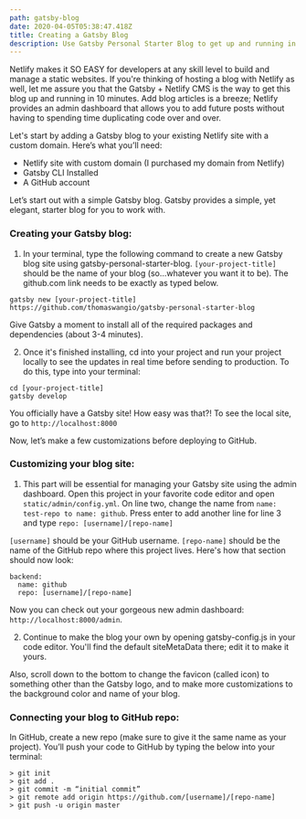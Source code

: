 ```yaml
---
path: gatsby-blog
date: 2020-04-05T05:38:47.418Z
title: Creating a Gatsby Blog
description: Use Gatsby Personal Starter Blog to get up and running in 10 min.
---
```

Netlify makes it SO EASY for developers at any skill level to build and manage a static websites.  If you're thinking of hosting a blog with Netlify as well, let me assure you that the Gatsby + Netlify CMS is the way to get this blog up and running in 10 minutes.  Add  blog articles is a breeze;  Netlify provides an admin dashboard that allows you to add future posts without having to spending time duplicating code over and over.

Let's start by adding a Gatsby blog to your existing Netlify site with a custom domain.  Here’s what you’ll need:

* Netlify site with custom domain (I purchased my domain from Netlify)
* Gatsby CLI Installed
* A GitHub account

Let’s start out with a simple Gatsby blog.  Gatsby provides a simple, yet elegant, starter blog for you to work with.

### **Creating your Gatsby blog:**

1.  In your terminal, type the following command to create a new Gatsby blog site using gatsby-personal-starter-blog.  `[your-project-title] `should be the name of your blog (so...whatever you want it to be).  The github.com link needs to be exactly as typed below.  

```
gatsby new [your-project-title] https://github.com/thomaswangio/gatsby-personal-starter-blog
```

Give Gatsby a moment to install all of the required packages and dependencies (about 3-4 minutes).

2. Once it's finished installing, cd into your project and run your project locally to see the updates in real time before sending to production.  To do this, type into your terminal:

```
cd [your-project-title]
gatsby develop
```

 You officially have a Gatsby site!  How easy was that?! To see the local site, go to `http://localhost:8000`

Now, let’s make a few customizations before deploying to GitHub.



### **Customizing your blog site:**

1. This part will be essential for managing your Gatsby site using the admin dashboard.  Open this project in your favorite code editor and open `static/admin/config.yml`.  On line two, change the name from `name: test-repo to name: github`.  Press enter to add another line for line 3 and type `repo: [username]/[repo-name]`

`[username]` should be your GitHub username.  `[repo-name]` should be the name of the GitHub repo where this project lives.  Here's how that section should now look:

```
backend:
  name: github
  repo: [username]/[repo-name]
```

Now you can check out your gorgeous new admin dashboard: `http://localhost:8000/admin`.

2. Continue to make the blog your own by opening gatsby-config.js in your code editor.  You'll find the default siteMetaData there; edit it to make it yours.

Also, scroll down to the bottom to change the favicon (called icon) to something other than the Gatsby logo, and to make more customizations to the background color and name of your blog.



### Connecting your blog to GitHub repo:

In GitHub, create a new repo (make sure to give it the same name as your project).  You’ll push your code to GitHub by typing the below into your terminal:

```
> git init
> git add .
> git commit -m “initial commit”
> git remote add origin https://github.com/[username]/[repo-name]
> git push -u origin master
```